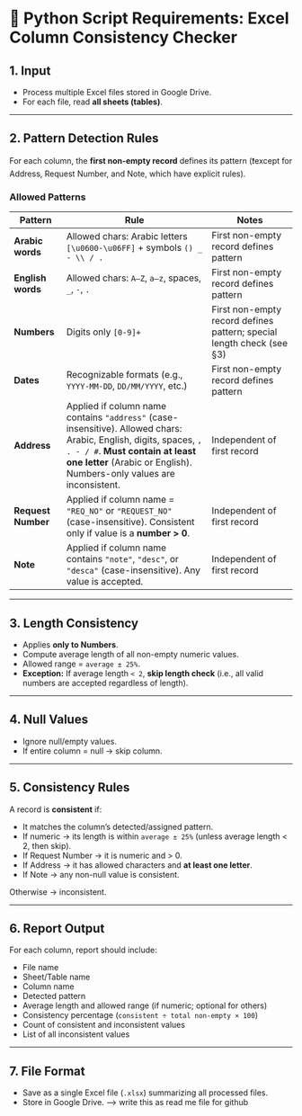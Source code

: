 
# 📘 Python Script Requirements: Excel Column Consistency Checker

## 1. Input

* Process multiple Excel files stored in Google Drive.
* For each file, read **all sheets (tables)**.

---

## 2. Pattern Detection Rules

For each column, the **first non-empty record** defines its pattern
(❗except for Address, Request Number, and Note, which have explicit rules).

### Allowed Patterns

| Pattern            | Rule                                                                                                                                                                                                                         | Notes                                                                 |
| ------------------ | ---------------------------------------------------------------------------------------------------------------------------------------------------------------------------------------------------------------------------- | --------------------------------------------------------------------- |
| **Arabic words**   | Allowed chars: Arabic letters `[\u0600-\u06FF]` + symbols `() _ - \\ / .`                                                                                                                                                    | First non-empty record defines pattern                                |
| **English words**  | Allowed chars: `A–Z`, `a–z`, spaces, `_`, `-`, `.`                                                                                                                                                                           | First non-empty record defines pattern                                |
| **Numbers**        | Digits only `[0-9]+`                                                                                                                                                                                                         | First non-empty record defines pattern; special length check (see §3) |
| **Dates**          | Recognizable formats (e.g., `YYYY-MM-DD`, `DD/MM/YYYY`, etc.)                                                                                                                                                                | First non-empty record defines pattern                                |
| **Address**        | Applied if column name contains `"address"` (case-insensitive). Allowed chars: Arabic, English, digits, spaces, `, . - / #`. **Must contain at least one letter** (Arabic or English). Numbers-only values are inconsistent. | Independent of first record                                           |
| **Request Number** | Applied if column name = `"REQ_NO"` or `"REQUEST_NO"` (case-insensitive). Consistent only if value is a **number > 0**.                                                                                                      | Independent of first record                                           |
| **Note**           | Applied if column name contains `"note"`, `"desc"`, or `"desca"` (case-insensitive). Any value is accepted.                                                                                                                  | Independent of first record                                           |

---

## 3. Length Consistency

* Applies **only to Numbers**.
* Compute average length of all non-empty numeric values.
* Allowed range = `average ± 25%`.
* **Exception:** If average length `< 2`, **skip length check** (i.e., all valid numbers are accepted regardless of length).

---

## 4. Null Values

* Ignore null/empty values.
* If entire column = null → skip column.

---

## 5. Consistency Rules

A record is **consistent** if:

* It matches the column’s detected/assigned pattern.
* If numeric → its length is within `average ± 25%` (unless average length < 2, then skip).
* If Request Number → it is numeric and > 0.
* If Address → it has allowed characters and **at least one letter**.
* If Note → any non-null value is consistent.

Otherwise → inconsistent.

---

## 6. Report Output

For each column, report should include:

* File name
* Sheet/Table name
* Column name
* Detected pattern
* Average length and allowed range (if numeric; optional for others)
* Consistency percentage (`consistent ÷ total non-empty × 100`)
* Count of consistent and inconsistent values
* List of all inconsistent values

---

## 7. File Format

* Save as a single Excel file (`.xlsx`) summarizing all processed files.
* Store in Google Drive. --> write this as read me file for github 
